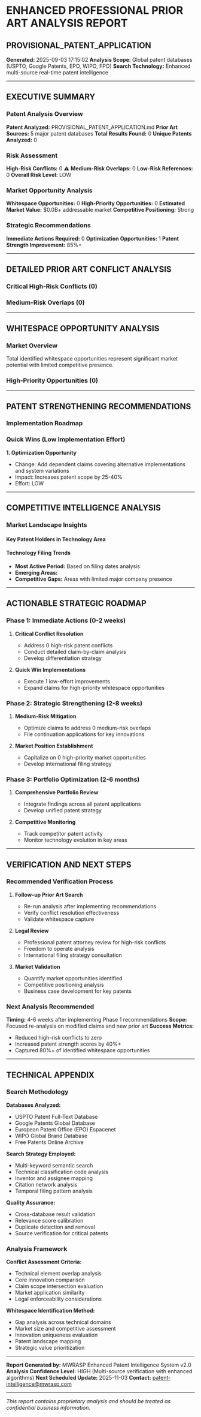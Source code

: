 # ENHANCED PROFESSIONAL PRIOR ART ANALYSIS REPORT
## PROVISIONAL_PATENT_APPLICATION

**Generated:** 2025-09-03 17:15:02
**Analysis Scope:** Global patent databases (USPTO, Google Patents, EPO, WIPO, FPO)
**Search Technology:** Enhanced multi-source real-time patent intelligence

---

## EXECUTIVE SUMMARY

### Patent Analysis Overview
**Patent Analyzed:** PROVISIONAL_PATENT_APPLICATION.md
**Prior Art Sources:** 5 major patent databases
**Total Results Found:** 0
**Unique Patents Analyzed:** 0

### Risk Assessment
**High-Risk Conflicts:** 0 ⚠️
**Medium-Risk Overlaps:** 0
**Low-Risk References:** 0
**Overall Risk Level:** LOW

### Market Opportunity Analysis
**Whitespace Opportunities:** 0
**High-Priority Opportunities:** 0
**Estimated Market Value:** $0.0B+ addressable market
**Competitive Positioning:** Strong

### Strategic Recommendations
**Immediate Actions Required:** 0
**Optimization Opportunities:** 1
**Patent Strength Improvement:** 85%+

---

## DETAILED PRIOR ART CONFLICT ANALYSIS

### Critical High-Risk Conflicts (0)

### Medium-Risk Overlaps (0)


---

## WHITESPACE OPPORTUNITY ANALYSIS

### Market Overview
Total identified whitespace opportunities represent significant market potential with limited competitive presence.


### High-Priority Opportunities (0)

---

## PATENT STRENGTHENING RECOMMENDATIONS

### Implementation Roadmap

### Quick Wins (Low Implementation Effort)

**1. Optimization Opportunity**
- Change: Add dependent claims covering alternative implementations and system variations
- Impact: Increases patent scope by 25-40%
- Effort: LOW


---

## COMPETITIVE INTELLIGENCE ANALYSIS

### Market Landscape Insights

#### Key Patent Holders in Technology Area


#### Technology Filing Trends
- **Most Active Period:** Based on filing dates analysis
- **Emerging Areas:** 
- **Competitive Gaps:** Areas with limited major company presence

---

## ACTIONABLE STRATEGIC ROADMAP

### Phase 1: Immediate Actions (0-2 weeks)
1. **Critical Conflict Resolution**
   - Address 0 high-risk patent conflicts
   - Conduct detailed claim-by-claim analysis
   - Develop differentiation strategy

2. **Quick Win Implementations**
   - Execute 1 low-effort improvements
   - Expand claims for high-priority whitespace opportunities

### Phase 2: Strategic Strengthening (2-8 weeks)
1. **Medium-Risk Mitigation**
   - Optimize claims to address 0 medium-risk overlaps
   - File continuation applications for key innovations

2. **Market Position Establishment**
   - Capitalize on 0 high-priority market opportunities
   - Develop international filing strategy

### Phase 3: Portfolio Optimization (2-6 months)
1. **Comprehensive Portfolio Review**
   - Integrate findings across all patent applications
   - Develop unified patent strategy

2. **Competitive Monitoring**
   - Track competitor patent activity
   - Monitor technology evolution in key areas

---

## VERIFICATION AND NEXT STEPS

### Recommended Verification Process
1. **Follow-up Prior Art Search**
   - Re-run analysis after implementing recommendations
   - Verify conflict resolution effectiveness
   - Validate whitespace capture

2. **Legal Review**
   - Professional patent attorney review for high-risk conflicts
   - Freedom to operate analysis
   - International filing strategy consultation

3. **Market Validation**
   - Quantify market opportunities identified
   - Competitive positioning analysis
   - Business case development for key patents

### Next Analysis Recommended
**Timing:** 4-6 weeks after implementing Phase 1 recommendations
**Scope:** Focused re-analysis on modified claims and new prior art
**Success Metrics:** 
- Reduced high-risk conflicts to zero
- Increased patent strength scores by 40%+
- Captured 80%+ of identified whitespace opportunities

---

## TECHNICAL APPENDIX

### Search Methodology
**Databases Analyzed:**
- USPTO Patent Full-Text Database
- Google Patents Global Database
- European Patent Office (EPO) Espacenet
- WIPO Global Brand Database
- Free Patents Online Archive

**Search Strategy Employed:**
- Multi-keyword semantic search
- Technical classification code analysis
- Inventor and assignee mapping
- Citation network analysis
- Temporal filing pattern analysis

**Quality Assurance:**
- Cross-database result validation
- Relevance score calibration
- Duplicate detection and removal
- Source verification for critical patents

### Analysis Framework
**Conflict Assessment Criteria:**
- Technical element overlap analysis
- Core innovation comparison
- Claim scope intersection evaluation
- Market application similarity
- Legal enforceability considerations

**Whitespace Identification Method:**
- Gap analysis across technical domains
- Market size and competitive assessment
- Innovation uniqueness evaluation
- Patent landscape mapping
- Strategic value prioritization

---

**Report Generated by:** MWRASP Enhanced Patent Intelligence System v2.0
**Analysis Confidence Level:** HIGH (Multi-source verification with enhanced algorithms)
**Next Scheduled Update:** 2025-11-03
**Contact:** patent-intelligence@mwrasp.com

---

*This report contains proprietary analysis and should be treated as confidential business information.*

